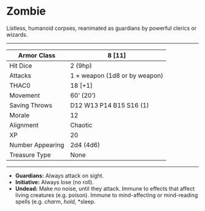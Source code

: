 # Zombie

Listless, humanoid corpses, reanimated as guardians by powerful clerics or wizards.

------

| Armor Class     | 8 [11]                        |
| ---------------- | ----------------------------- |
| Hit Dice         | 2 (9hp)                       |
| Attacks          | 1 × weapon (1d8 or by weapon) |
| THAC0            | 18 [+1]                       |
| Movement         | 60’ (20’)                     |
| Saving Throws    | D12 W13 P14 B15 S16 (1)       |
| Morale           | 12                            |
| Alignment        | Chaotic                       |
| XP               | 20                            |
| Number Appearing | 2d4 (4d6)                     |
| Treasure Type    | None                          |

------

- **Guardians:** Always attack on sight.
- **Initiative:** Always lose (no roll).
- **Undead:** Make no noise, until they attack. Immune to effects that affect living creatures (e.g. poison). Immune to mind-affecting or mind-reading spells (e.g. *charm*, *hold*, *sleep.